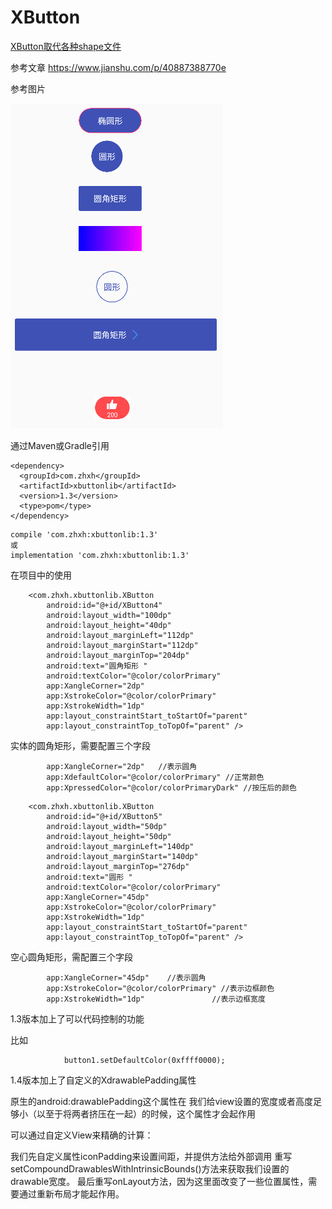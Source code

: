 # XButton
[XButton取代各种shape文件](https://www.jianshu.com/p/40887388770e)

参考文章 https://www.jianshu.com/p/40887388770e

参考图片

![](https://github.com/zhxhcoder/XButton/blob/master/screenshots/xbutton.png)

通过Maven或Gradle引用

~~~
<dependency>
  <groupId>com.zhxh</groupId>
  <artifactId>xbuttonlib</artifactId>
  <version>1.3</version>
  <type>pom</type>
</dependency>
~~~

~~~
compile 'com.zhxh:xbuttonlib:1.3'
或
implementation 'com.zhxh:xbuttonlib:1.3'
~~~

在项目中的使用

~~~
    <com.zhxh.xbuttonlib.XButton
        android:id="@+id/XButton4"
        android:layout_width="100dp"
        android:layout_height="40dp"
        android:layout_marginLeft="112dp"
        android:layout_marginStart="112dp"
        android:layout_marginTop="204dp"
        android:text="圆角矩形 "
        android:textColor="@color/colorPrimary"
        app:XangleCorner="2dp"
        app:XstrokeColor="@color/colorPrimary"
        app:XstrokeWidth="1dp"
        app:layout_constraintStart_toStartOf="parent"
        app:layout_constraintTop_toTopOf="parent" />
~~~

实体的圆角矩形，需要配置三个字段
~~~
        app:XangleCorner="2dp"   //表示圆角
        app:XdefaultColor="@color/colorPrimary" //正常颜色
        app:XpressedColor="@color/colorPrimaryDark" //按压后的颜色
~~~

~~~
    <com.zhxh.xbuttonlib.XButton
        android:id="@+id/XButton5"
        android:layout_width="50dp"
        android:layout_height="50dp"
        android:layout_marginLeft="140dp"
        android:layout_marginStart="140dp"
        android:layout_marginTop="276dp"
        android:text="圆形 "
        android:textColor="@color/colorPrimary"
        app:XangleCorner="45dp"
        app:XstrokeColor="@color/colorPrimary"
        app:XstrokeWidth="1dp"
        app:layout_constraintStart_toStartOf="parent"
        app:layout_constraintTop_toTopOf="parent" />

~~~
空心圆角矩形，需配置三个字段

~~~
        app:XangleCorner="45dp"    //表示圆角
        app:XstrokeColor="@color/colorPrimary" //表示边框颜色
        app:XstrokeWidth="1dp"               //表示边框宽度
~~~

1.3版本加上了可以代码控制的功能

比如
~~~
            button1.setDefaultColor(0xffff0000);
~~~

1.4版本加上了自定义的XdrawablePadding属性

原生的android:drawablePadding这个属性在 我们给view设置的宽度或者高度足够小（以至于将两者挤压在一起）的时候，这个属性才会起作用

可以通过自定义View来精确的计算：

我们先自定义属性iconPadding来设置间距，并提供方法给外部调用
重写setCompoundDrawablesWithIntrinsicBounds()方法来获取我们设置的drawable宽度。
最后重写onLayout方法，因为这里面改变了一些位置属性，需要通过重新布局才能起作用。